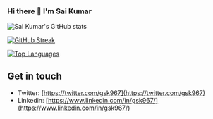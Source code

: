 ### Hi there 👋 I'm Sai Kumar 

<!--
**gsk967/gsk967** is a ✨ _special_ ✨ repository because its `README.md` (this file) appears on your GitHub profile.

Here are some ideas to get you started:

- 🔭 I’m currently working on ...
- 🌱 I’m currently learning ...
- 👯 I’m looking to collaborate on ...
- 🤔 I’m looking for help with ...
- 💬 Ask me about ...
- 📫 How to reach me: ...
- 😄 Pronouns: ...
- ⚡ Fun fact: ...
-->



![Sai Kumar's GitHub stats](https://github-readme-stats.vercel.app/api?username=gsk967&show_icons=true&theme=monokai)

 [![GitHub Streak](https://streak-stats.demolab.com?user=gsk967&theme=monokai)](https://git.io/streak-stats)  

[![Top Languages](https://github-readme-stats.vercel.app/api/top-langs/?username=gsk967&layout=compact&theme=monokai)](https://github.com/anuraghazra/github-readme-stats)
 
## Get in touch
- Twitter: [https://twitter.com/gsk967](https://twitter.com/gsk967)
- Linkedin: [https://www.linkedin.com/in/gsk967/](https://www.linkedin.com/in/gsk967/)